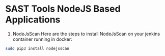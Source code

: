 # SAST Tools NodeJS Based Applications
1. NodeJsScan
Here are the steps to install NodeJsScan on your jenkins container running in docker:
```bash
sudo pip3 install nodejsscan
````
